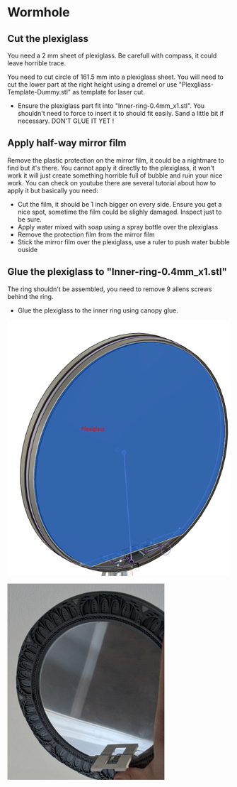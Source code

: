 # Wormhole

## Cut the plexiglass

You need a 2 mm sheet of plexiglass. Be carefull with compass, it could leave horrible trace.

You need to cut circle of 161.5 mm into a plexiglass sheet.
You will need to cut the lower part at the right height using a dremel or use "Plexgliass-Template-Dummy.stl" as template for laser cut.

- Ensure the plexiglass part fit into "Inner-ring-0.4mm_x1.stl". You shouldn't need to force to insert it to should fit easily. Sand a little bit if necessary. DON'T GLUE IT YET !

## Apply half-way mirror film

Remove the plastic protection on the mirror film, it could be a nightmare to find but it's there.
You cannot apply it directly to the plexiglass, it won't work it will just create something horrible full of bubble and ruin your nice work.
You can check on youtube there are several tutorial about how to apply it but basically you need:
- Cut the film, it should be 1 inch bigger on every side. Ensure you get a nice spot, sometime the film could be slighly damaged. Inspect just to be sure. 
- Apply water mixed with soap using a spray bottle over the plexiglass
- Remove the protection film from the mirror film
- Stick the mirror film over the plexiglass, use a ruler to push water bubble ouside

## Glue the plexiglass to "Inner-ring-0.4mm_x1.stl"

The ring shouldn't be assembled, you need to remove 9 allens screws behind the ring.

- Glue the plexiglass to the inner ring using canopy glue.

![](./Assets/plexglass-installation.png)

![](./Assets/mirror-film.png)

